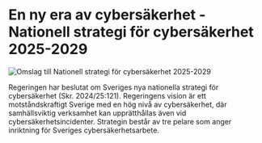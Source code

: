 # En ny era av cybersäkerhet - Nationell strategi för cybersäkerhet 2025-2029

![Omslag till Nationell strategi  för cybersäkerhet 2025-2029](/contentassets/0903061f79204084b6acf4ce1a978830/omslag-till-webb-informationssida-cybersakerhetsstrategi.png?width=150&quality=85)

Regeringen har beslutat om Sveriges nya nationella strategi för cybersäkerhet (Skr. 2024/25:121). Regeringens vision är ett motståndskraftigt Sverige med en hög nivå av cybersäkerhet, där samhällsviktig verksamhet kan upprätthållas även vid cybersäkerhetsincidenter. Strategin består av tre pelare som anger inriktning för Sveriges cybersäkerhetsarbete.
